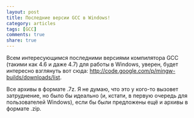 ```yaml
---
layout: post
title: Последние версии GCC в Windows!
category: articles
tags: [GCC]
comments: true
share: true
---
```

Всем интересующимся последними версиями компилятора GCC (такими как 4.6 и даже 4.7) для работы в Windows, уверен, будет интересно взглянуть вот сюда: http://code.google.com/p/mingw-builds/downloads/list.

Все архивы в формате .7z. Я не думаю, что это у кого-то вызовет затруднение, но было бы идеально (и, кстати, в первую очередь для пользователей Windows), если бы были предложены ещё и архивы в формате .zip. 

